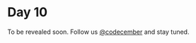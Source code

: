 # Day 10

To be revealed soon. Follow us [@codecember](https://twitter.com/codecember_ink) and stay tuned.
